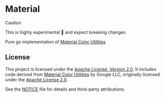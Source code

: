 # Material

> [!CAUTION]
> This is highly experimental 🧪 and expect breaking changes

Pure go implementation of [Material Color Utilities](https://github.com/material-foundation/material-color-utilities)

## License

This project is licensed under the [Apache License, Version 2.0](./LICENSE). It
includes code derived from
[Material Color Utilities](https://github.com/material-foundation/material-color-utilities)
by Google LLC, originally licensed under the
[Apache License 2.0](https://www.apache.org/licenses/LICENSE-2.0).

See the [NOTICE](./NOTICE) file for details and third-party attributions.
